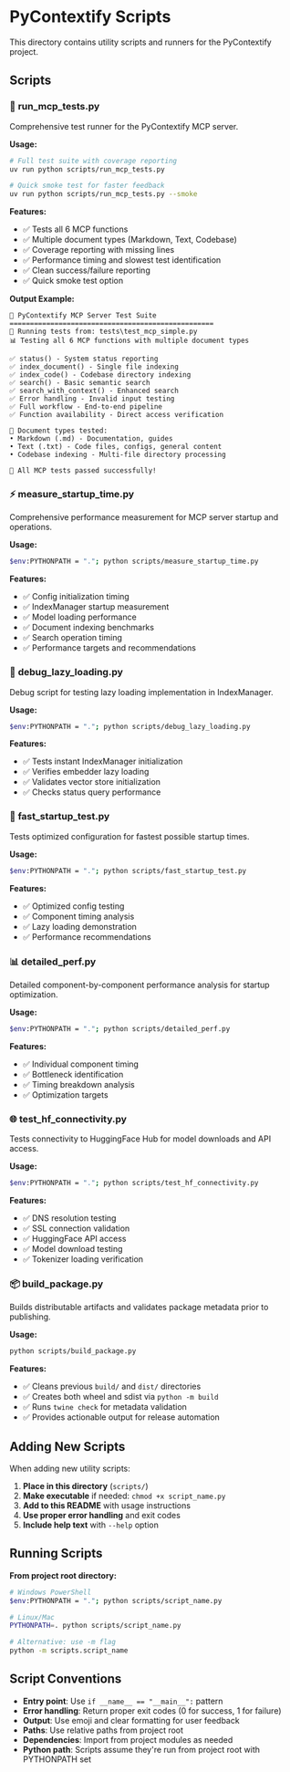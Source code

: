 # PyContextify Scripts

This directory contains utility scripts and runners for the PyContextify project.

## Scripts

### 🧪 **run_mcp_tests.py**
Comprehensive test runner for the PyContextify MCP server.

**Usage:**
```bash
# Full test suite with coverage reporting
uv run python scripts/run_mcp_tests.py

# Quick smoke test for faster feedback
uv run python scripts/run_mcp_tests.py --smoke
```

**Features:**
- ✅ Tests all 6 MCP functions
- ✅ Multiple document types (Markdown, Text, Codebase)
- ✅ Coverage reporting with missing lines
- ✅ Performance timing and slowest test identification
- ✅ Clean success/failure reporting
- ✅ Quick smoke test option

**Output Example:**
```
🚀 PyContextify MCP Server Test Suite
==================================================
📁 Running tests from: tests\test_mcp_simple.py
📊 Testing all 6 MCP functions with multiple document types

✅ status() - System status reporting
✅ index_document() - Single file indexing  
✅ index_code() - Codebase directory indexing
✅ search() - Basic semantic search
✅ search_with_context() - Enhanced search
✅ Error handling - Invalid input testing
✅ Full workflow - End-to-end pipeline
✅ Function availability - Direct access verification

📄 Document types tested:
• Markdown (.md) - Documentation, guides
• Text (.txt) - Code files, configs, general content
• Codebase indexing - Multi-file directory processing

🎉 All MCP tests passed successfully!
```

### ⚡ **measure_startup_time.py**
Comprehensive performance measurement for MCP server startup and operations.

**Usage:**
```bash
$env:PYTHONPATH = "."; python scripts/measure_startup_time.py
```

**Features:**
- ✅ Config initialization timing
- ✅ IndexManager startup measurement
- ✅ Model loading performance
- ✅ Document indexing benchmarks
- ✅ Search operation timing
- ✅ Performance targets and recommendations

### 🐛 **debug_lazy_loading.py**
Debug script for testing lazy loading implementation in IndexManager.

**Usage:**
```bash
$env:PYTHONPATH = "."; python scripts/debug_lazy_loading.py
```

**Features:**
- ✅ Tests instant IndexManager initialization
- ✅ Verifies embedder lazy loading
- ✅ Validates vector store initialization
- ✅ Checks status query performance

### 🚀 **fast_startup_test.py**
Tests optimized configuration for fastest possible startup times.

**Usage:**
```bash
$env:PYTHONPATH = "."; python scripts/fast_startup_test.py
```

**Features:**
- ✅ Optimized config testing
- ✅ Component timing analysis
- ✅ Lazy loading demonstration
- ✅ Performance recommendations

### 📊 **detailed_perf.py**
Detailed component-by-component performance analysis for startup optimization.

**Usage:**
```bash
$env:PYTHONPATH = "."; python scripts/detailed_perf.py
```

**Features:**
- ✅ Individual component timing
- ✅ Bottleneck identification
- ✅ Timing breakdown analysis
- ✅ Optimization targets

### 🌐 **test_hf_connectivity.py**
Tests connectivity to HuggingFace Hub for model downloads and API access.

**Usage:**
```bash
$env:PYTHONPATH = "."; python scripts/test_hf_connectivity.py
```

**Features:**
- ✅ DNS resolution testing
- ✅ SSL connection validation
- ✅ HuggingFace API access
- ✅ Model download testing
- ✅ Tokenizer loading verification

### 📦 **build_package.py**
Builds distributable artifacts and validates package metadata prior to publishing.

**Usage:**
```bash
python scripts/build_package.py
```

**Features:**
- ✅ Cleans previous `build/` and `dist/` directories
- ✅ Creates both wheel and sdist via `python -m build`
- ✅ Runs `twine check` for metadata validation
- ✅ Provides actionable output for release automation

## Adding New Scripts

When adding new utility scripts:

1. **Place in this directory** (`scripts/`)
2. **Make executable** if needed: `chmod +x script_name.py`
3. **Add to this README** with usage instructions
4. **Use proper error handling** and exit codes
5. **Include help text** with `--help` option

## Running Scripts

**From project root directory:**
```bash
# Windows PowerShell
$env:PYTHONPATH = "."; python scripts/script_name.py

# Linux/Mac
PYTHONPATH=. python scripts/script_name.py

# Alternative: use -m flag
python -m scripts.script_name
```

## Script Conventions

- **Entry point**: Use `if __name__ == "__main__":` pattern
- **Error handling**: Return proper exit codes (0 for success, 1 for failure)
- **Output**: Use emoji and clear formatting for user feedback
- **Paths**: Use relative paths from project root
- **Dependencies**: Import from project modules as needed
- **Python path**: Scripts assume they're run from project root with PYTHONPATH set
